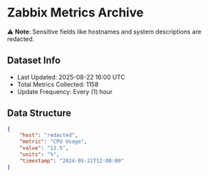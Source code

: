 # Zabbix Metrics Archive

⚠️ **Note**: Sensitive fields like hostnames and system descriptions are redacted.

## Dataset Info
- Last Updated: 2025-08-22 16:00 UTC
- Total Metrics Collected: 1158
- Update Frequency: Every (1) hour

## Data Structure
```json
{
    "host": "redacted",
    "metric": "CPU Usage",
    "value": "12.5",
    "units": "%",
    "timestamp": "2024-05-21T12:00:00"
}
```
